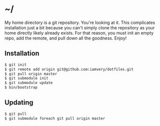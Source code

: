 # ~/

My home directory is a git repository. You're looking at it. This complicates
installation just a bit because you can't simply clone the repository as your
home directly likely already exists. For that reason, you must init an empty
repo, add the remote, and pull down all the goodness. Enjoy!

## Installation

```bash
$ git init
$ git remote add origin git@github.com:iamvery/dotfiles.git
$ git pull origin master
$ git submodule init
$ git submodule update
$ bin/bootstrap
```

## Updating

```bash
$ git pull
$ git submodule foreach git pull origin master
```

